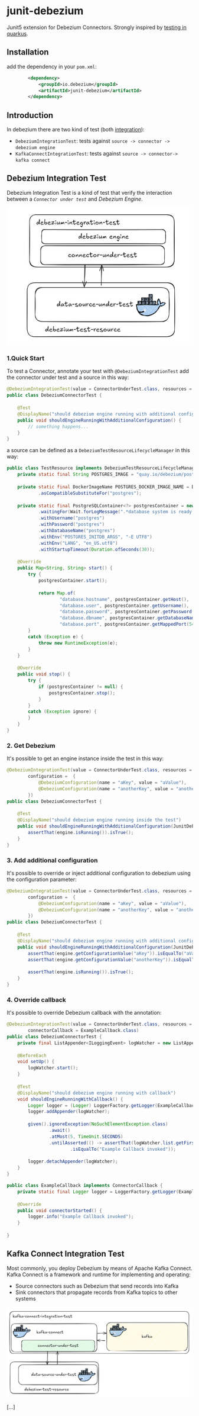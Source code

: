 # junit-debezium

Junit5 extension for Debezium Connectors. Strongly inspired by [testing in quarkus](https://quarkus.io/guides/getting-started-testing).


## Installation

add the dependency in your `pom.xml`:

```xml
        <dependency>
            <groupId>io.debezium</groupId>
            <artifactId>junit-debezium</artifactId>
        </dependency>
```

## Introduction

In debezium there are two kind of test (both [integration](https://martinfowler.com/articles/practical-test-pyramid.html)):

- `DebeziumIntegrationTest`: tests against `source -> connector -> debezium engine`
- `KafkaConnectIntegrationTest`: tests against `source -> connector-> kafka connect`

## Debezium Integration Test

Debezium Integration Test is a kind of test that verify the interaction between a _`Connector under test`_ and _Debezium Engine_.

![example](./docs/images/dbz_test1.png)

### 1.Quick Start

To test a Connector, annotate your test with `@DebeziumIntegrationTest` add the connector under test and a source in this way:

```java
@DebeziumIntegrationTest(value = ConnectorUnderTest.class, resources = { TestResource.class })
public class DebeziumConnectorTest {

    @Test
    @DisplayName("should debezium engine running with additional configuration")
    public void shouldEngineRunningWithAdditionalConfiguration() {
        // something happens...
    }
}
```

a source can be defined as a `DebeziumTestResourceLifecycleManager` in this way:

```java
public class TestResource implements DebeziumTestResourceLifecycleManager {
    private static final String POSTGRES_IMAGE = "quay.io/debezium/postgres:15";

    private static final DockerImageName POSTGRES_DOCKER_IMAGE_NAME = DockerImageName.parse(POSTGRES_IMAGE)
            .asCompatibleSubstituteFor("postgres");

    private static final PostgreSQLContainer<?> postgresContainer = new PostgreSQLContainer<>(POSTGRES_DOCKER_IMAGE_NAME)
            .waitingFor(Wait.forLogMessage(".*database system is ready to accept connections.*", 2))
            .withUsername("postgres")
            .withPassword("postgres")
            .withDatabaseName("postgres")
            .withEnv("POSTGRES_INITDB_ARGS", "-E UTF8")
            .withEnv("LANG", "en_US.utf8")
            .withStartupTimeout(Duration.ofSeconds(30));

    @Override
    public Map<String, String> start() {
        try {
            postgresContainer.start();

            return Map.of(
                    "database.hostname", postgresContainer.getHost(),
                    "database.user", postgresContainer.getUsername(),
                    "database.password", postgresContainer.getPassword(),
                    "database.dbname", postgresContainer.getDatabaseName(),
                    "database.port", postgresContainer.getMappedPort(5432).toString());
        }
        catch (Exception e) {
            throw new RuntimeException(e);
        }
    }

    @Override
    public void stop() {
        try {
            if (postgresContainer != null) {
                postgresContainer.stop();
            }
        }
        catch (Exception ignore) {
        }
    }
}
```

### 2. Get Debezium

It's possible to get an engine instance inside the test in this way:

```java
@DebeziumIntegrationTest(value = ConnectorUnderTest.class, resources = { TestResource.class },
        configuration =  {
            @DebeziumConfiguration(name = "aKey", value = "aValue"),
            @DebeziumConfiguration(name = "anotherKey", value = "anotherValue")
        })
public class DebeziumConnectorTest {

    @Test
    @DisplayName("should debezium engine running inside the test")
    public void shouldEngineRunningWithAdditionalConfiguration(JunitDebeziumEngine engine) {
        assertThat(engine.isRunning()).isTrue();
    }
}
```

### 3. Add additional configuration

It's possible to override or inject additional configuration to debezium using the configuration parameter:

```java
@DebeziumIntegrationTest(value = ConnectorUnderTest.class, resources = { TestResource.class },
        configuration =  {
            @DebeziumConfiguration(name = "aKey", value = "aValue"),
            @DebeziumConfiguration(name = "anotherKey", value = "anotherValue")
        })
public class DebeziumConnectorTest {

    @Test
    @DisplayName("should debezium engine running with additional configuration")
    public void shouldEngineRunningWithAdditionalConfiguration(JunitDebeziumEngine engine) {
        assertThat(engine.getConfigurationValue("aKey")).isEqualTo("aValue");
        assertThat(engine.getConfigurationValue("anotherKey")).isEqualTo("anotherValue");

        assertThat(engine.isRunning()).isTrue();
    }
}
```

### 4. Override callback

It's possible to override Debezium callback with the annotation:

```java
@DebeziumIntegrationTest(value = ConnectorUnderTest.class, resources = { TestResource.class },
        connectorCallback = ExampleCallback.class)
public class DebeziumConnectorTest {
    private final ListAppender<ILoggingEvent> logWatcher = new ListAppender<>();

    @BeforeEach
    void setUp() {
        logWatcher.start();
    }

    @Test
    @DisplayName("should debezium engine running with callback")
    void shouldEngineRunningWithCallback() {
        Logger logger = (Logger) LoggerFactory.getLogger(ExampleCallback.class);
        logger.addAppender(logWatcher);

        given().ignoreException(NoSuchElementException.class)
                .await()
                .atMost(5, TimeUnit.SECONDS)
                .untilAsserted(() -> assertThat(logWatcher.list.getFirst().getFormattedMessage())
                        .isEqualTo("Example Callback invoked"));

        logger.detachAppender(logWatcher);
    }
}
```

```java
public class ExampleCallback implements ConnectorCallback {
    private static final Logger logger = LoggerFactory.getLogger(ExampleCallback.class);

    @Override
    public void connectorStarted() {
        logger.info("Example Callback invoked");
    }

}
```

## Kafka Connect Integration Test

Most commonly, you deploy Debezium by means of Apache Kafka Connect. Kafka Connect is a framework and runtime for implementing and operating:

- Source connectors such as Debezium that send records into Kafka
- Sink connectors that propagate records from Kafka topics to other systems

![example](./docs/images/dbz_test2.png)

[...]